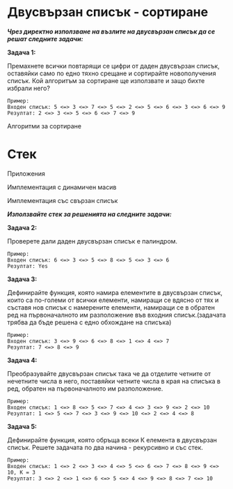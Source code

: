 # Двусвързан списък - сортиране

***Чрез директно използване на възлите на двусвързан списък да се решат следните задачи:***

**Задача 1:**

Премахнете всички повтарящи се цифри от даден двусвързан списък, оставяйки само по едно тяхно срещане и сортирайте новополучения списък. Кой алгоритъм за сортиране ще използвате и защо бихте избрали него?

```
Пример:
Входен списък: 5 <=> 3 <=> 7 <=> 5 <=> 2 <=> 5 <=> 6 <=> 3 <=> 6 <=> 9 
Резултат: 2 <=> 3 <=> 5 <=> 6 <=> 7 <=> 9
```

Алгоритми за сортиране

# Стек

Приложения

Имплементация с динамичен масив

Имплементация със свързан списък

***Използвайте стек за решенията на следните задачи:***

**Задача 2:**

Проверете дали даден двусвързан списък е палиндром.

```
Пример: 
Входен списък: 6 <=> 3 <=> 5 <=> 8 <=> 5 <=> 3 <=> 6
Резултат: Yes
```

**Задача 3:**

Дефинирайте функция, която намира елементите в двусвързан списък, които са по-големи от всички елементи, намиращи се вдясно от тях и съставя нов списък с намерените елементи, намиращи се в обратен ред на първоначалното им разположение във входния списък.(задачата трябва да бъде решена с едно обхождане на списъка)

```
Пример: 
Входен списък: 3 <=> 9 <=> 6 <=> 8 <=> 1 <=> 4 <=> 7 
Резултат: 7 <=> 8 <=> 9 
```

**Задача 4:**

Преобразувайте двусвързан списък така че да отделите четните от нечетните числа в него, поставяйки четните числа в края на списъка в ред, обратен на първоначалното им разположение.

```
Пример: 
Входен списък: 1 <=> 8 <=> 5 <=> 7 <=> 4 <=> 3 <=> 9 <=> 2 <=> 10
Резултат: 1 <=> 5 <=> 7 <=> 3 <=> 9 <=> 10 <=> 2 <=> 4 <=> 8
```

**Задача 5:**

Дефинирайте функция, която обръща всеки К елемента в двусвързан списък. Решете задачата по два начина - рекурсивно и със стек.

```
Пример: 
Входен списък: 1 <=> 2 <=> 3 <=> 4 <=> 5 <=> 6 <=> 7 <=> 8 <=> 9 <=> 10, К = 3
Резултат: 3 <=> 2 <=> 1 <=> 6 <=> 5 <=> 4 <=> 9 <=> 8 <=> 7 <=> 10
```
